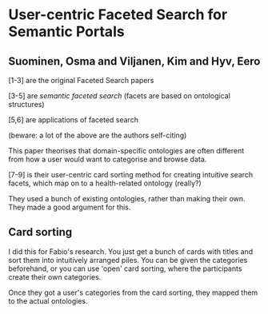 # User-centric Faceted Search for Semantic Portals
## Suominen, Osma and Viljanen, Kim and Hyv, Eero

[1-3] are the original Faceted Search papers
        
[3-5] are _semantic faceted search_ (facets are based on ontological structures)
        
[5,6] are applications of faceted search
        
(beware: a lot of the above are the authors self-citing)
        
This paper theorises that domain-specific ontologies are often different from how a user would want to categorise and browse data.
        
[7-9] is their user-centric card sorting method for creating intuitive search facets, which map on to a health-related ontology (really?)
        
They used a bunch of existing ontologies, rather than making their own. They made a good argument for this.
        
## Card sorting
I did this for Fabio's research. You just get a bunch of cards with titles and sort them into intuitively arranged piles. You can be given the categories beforehand, or you can use 'open' card sorting, where the participants create their own categories.
        
Once they got a user's categories from the card sorting, they mapped them to the actual ontologies.
